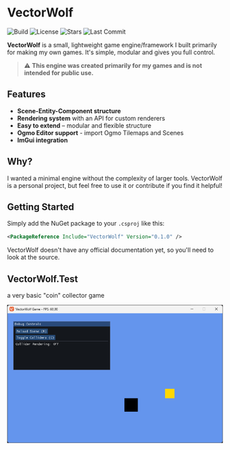 # VectorWolf
![Build](https://github.com/cacticrown/VectorWolf/actions/workflows/dotnet.yml/badge.svg)
![License](https://img.shields.io/github/license/cacticrown/VectorWolf)
![Stars](https://img.shields.io/github/stars/cacticrown/VectorWolf)
![Last Commit](https://img.shields.io/github/last-commit/cacticrown/VectorWolf)

**VectorWolf** is a small, lightweight game engine/framework I built primarily for making my own games. It's simple, modular and gives you full control.
> ⚠️ **This engine was created primarily for my games and is not intended for public use.**

## Features

- **Scene-Entity-Component structure**  
- **Rendering system** with an API for custom renderers  
- **Easy to extend** – modular and flexible structure
- **Ogmo Editor support** - import Ogmo Tilemaps and Scenes
- **ImGui integration**

## Why?

I wanted a minimal engine without the complexity of larger tools. VectorWolf is a personal project, but feel free to use it or contribute if you find it helpful!

## Getting Started


Simply add the NuGet package to your `.csproj` like this:

```xml
<PackageReference Include="VectorWolf" Version="0.1.0" />
```
VectorWolf doesn't have any official documentation yet, so you'll need to look at the source.

## VectorWolf.Test
a very basic "coin" collector game

![alt text](Resources/ScreenshotTestProject2.png)
